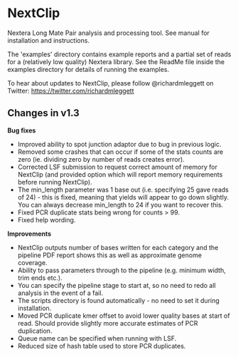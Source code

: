 NextClip
========

Nextera Long Mate Pair analysis and processing tool. See manual for installation and instructions.

The 'examples' directory contains example reports and a partial set of reads for a (relatively low quality) Nextera library. See the ReadMe file inside the examples directory for details of running the examples.

To hear about updates to NextClip, please follow @richardmleggett on Twitter: https://twitter.com/richardmleggett

## Changes in v1.3

**Bug fixes**
- Improved ability to spot junction adaptor due to bug in previous logic.
- Removed some crashes that can occur if some of the stats counts are zero (ie. dividing zero by number of reads creates error).
- Corrected LSF submission to request correct amount of memory for NextClip (and provided option which will report memory requirements before running NextClip).
- The min_length parameter was 1 base out (i.e. specifying 25 gave reads of 24) - this is fixed, meaning that yields will appear to go down slightly. You can always decrease min_length to 24 if you want to recover this.
- Fixed PCR duplicate stats being wrong for counts > 99.
- Fixed help wording.

**Improvements**
- NextClip outputs number of bases written for each category and the pipeline PDF report shows this as well as approximate genome coverage.
- Ability to pass parameters through to the pipeline (e.g. minimum width, trim ends etc.).
- You can specify the pipeline stage to start at, so no need to redo all analysis in the event of a fail.
- The scripts directory is found automatically - no need to set it during installation.
- Moved PCR duplicate kmer offset to avoid lower quality bases at start of read. Should provide slightly more accurate estimates of PCR duplication.
- Queue name can be specified when running with LSF.
- Reduced size of hash table used to store PCR duplicates.
